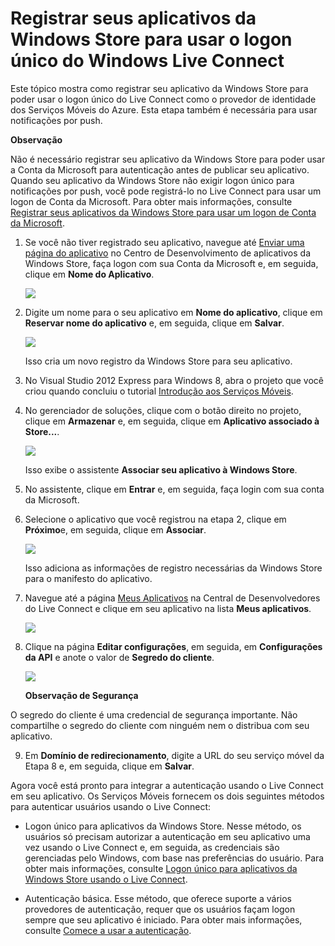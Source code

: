 <properties pageTitle="Register for single sign-on - Azure Mobile Services" metaKeywords="" description="Learn how to register for single sign-on authentication in your Azure Mobile Services application." metaCanonical="" services="mobile-services" documentationCenter="Mobile" title="Register your Windows Store apps to use Windows Live Connect single sign-on" authors="glenga" solutions="" manager="" editor="" />

<tags ms.service="mobile-services" ms.workload="mobile" ms.tgt_pltfrm="mobile-multiple" ms.devlang="multiple" ms.topic="article" ms.date="01/01/1900" ms.author="glenga" />

# Registrar seus aplicativos da Windows Store para usar o logon único do Windows Live Connect

Este tópico mostra como registrar seu aplicativo da Windows Store para poder usar o logon único do Live Connect como o provedor de identidade dos Serviços Móveis do Azure. Esta etapa também é necessária para usar notificações por push.

<div class="dev-callout"><b>Observa&ccedil;&atilde;o</b>
<p>N&atilde;o &eacute; necess&aacute;rio registrar seu aplicativo da Windows Store para poder usar a Conta da Microsoft para autentica&ccedil;&atilde;o antes de publicar seu aplicativo. Quando seu aplicativo da Windows Store n&atilde;o exigir logon &uacute;nico para notifica&ccedil;&otilde;es por push, voc&ecirc; pode registr&aacute;-lo no Live Connect para usar um logon de Conta da Microsoft.  Para obter mais informa&ccedil;&otilde;es, consulte <a href="/pt-br/develop/mobile/how-to-guides/register-for-microsoft-authentication">Registrar seus aplicativos da Windows Store para usar um logon de Conta da Microsoft</a>.</p>
</div>

1.  Se você não tiver registrado seu aplicativo, navegue até [Enviar uma página do aplicativo][Enviar uma página do aplicativo] no Centro de Desenvolvimento de aplicativos da Windows Store, faça logon com sua Conta da Microsoft e, em seguida, clique em **Nome do Aplicativo**.

    ![][0]

2.  Digite um nome para o seu aplicativo em **Nome do aplicativo**, clique em **Reservar nome do aplicativo** e, em seguida, clique em **Salvar**.

    ![][1]

    Isso cria um novo registro da Windows Store para seu aplicativo.

3.  No Visual Studio 2012 Express para Windows 8, abra o projeto que você criou quando concluiu o tutorial [Introdução aos Serviços Móveis][Introdução aos Serviços Móveis].

4.  No gerenciador de soluções, clique com o botão direito no projeto, clique em **Armazenar** e, em seguida, clique em **Aplicativo associado à Store...**.

    ![][2]

    Isso exibe o assistente **Associar seu aplicativo à Windows Store**.

5.  No assistente, clique em **Entrar** e, em seguida, faça login com sua conta da Microsoft.

6.  Selecione o aplicativo que você registrou na etapa 2, clique em **Próximo**e, em seguida, clique em **Associar**.

    ![][3]

    Isso adiciona as informações de registro necessárias da Windows Store para o manifesto do aplicativo.

7.  Navegue até a página [Meus Aplicativos][Meus Aplicativos] na Central de Desenvolvedores do Live Connect e clique em seu aplicativo na lista **Meus aplicativos**.

    ![][4]

8.  Clique na página **Editar configurações**, em seguida, em **Configurações da API** e anote o valor de **Segredo do cliente**.

    ![][5]

    <div class="dev-callout"><b>Observa&ccedil;&atilde;o de Seguran&ccedil;a</b>
<p>O segredo do cliente &eacute; uma credencial de seguran&ccedil;a importante. N&atilde;o compartilhe o segredo do cliente com ningu&eacute;m nem o distribua com seu aplicativo.</p>
</div>

9.  Em **Domínio de redirecionamento**, digite a URL do seu serviço móvel da Etapa 8 e, em seguida, clique em **Salvar**.

Agora você está pronto para integrar a autenticação usando o Live Connect em seu aplicativo. Os Serviços Móveis fornecem os dois seguintes métodos para autenticar usuários usando o Live Connect:

-   Logon único para aplicativos da Windows Store. Nesse método, os usuários só precisam autorizar a autenticação em seu aplicativo uma vez usando o Live Connect e, em seguida, as credenciais são gerenciadas pelo Windows, com base nas preferências do usuário. Para obter mais informações, consulte [Logon único para aplicativos da Windows Store usando o Live Connect][Logon único para aplicativos da Windows Store usando o Live Connect].

-   Autenticação básica. Esse método, que oferece suporte a vários provedores de autenticação, requer que os usuários façam logon sempre que seu aplicativo é iniciado. Para obter mais informações, consulte [Comece a usar a autenticação][Comece a usar a autenticação].





  [Enviar uma página do aplicativo]: http://go.microsoft.com/fwlink/p/?LinkID=266582
  [0]: ./media/mobile-services-how-to-register-windows-live-connect-single-sign-on/mobile-services-submit-win8-app.png
  [1]: ./media/mobile-services-how-to-register-windows-live-connect-single-sign-on/mobile-services-win8-app-name.png
  [Introdução aos Serviços Móveis]: /pt-br/develop/mobile/tutorials/get-started
  [2]: ./media/mobile-services-how-to-register-windows-live-connect-single-sign-on/mobile-services-store-association.png
  [3]: ./media/mobile-services-how-to-register-windows-live-connect-single-sign-on/mobile-services-select-app-name.png
  [Meus Aplicativos]: http://go.microsoft.com/fwlink/p/?LinkId=262039
  [4]: ./media/mobile-services-how-to-register-windows-live-connect-single-sign-on/mobile-live-connect-apps-list.png
  [5]: ./media/mobile-services-how-to-register-windows-live-connect-single-sign-on/mobile-live-connect-app-api-settings.png
  [Logon único para aplicativos da Windows Store usando o Live Connect]: /pt-br/develop/mobile/tutorials/single-sign-on-windows-8-dotnet
  [Comece a usar a autenticação]: /pt-br/develop/mobile/tutorials/get-started-with-users-dotnet

